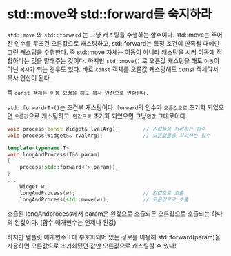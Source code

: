 # std::move와 std::forward를 숙지하라

`std::move` 와 `std::forward` 는 그냥 캐스팅을 수행하는 함수이다. std::move는 주어진 인수를 무조건 오른값으로 캐스팅하고, std::forward는 특정 조건이 만족될 때에만 그런 캐스팅을 수행한다.  즉 std::move 자체는 이동이 아니라 캐스팅을 시켜 이동에 적합하다는 것을 말해주는 것이다. 하지만 `std::move()` 로 오른값 캐스팅을 해도 `이동`이 아닌 `복사`가 되는 경우도 있다. 바로 `const` 객체를 오른값 캐스팅해도  const 객체여서 복사 연산이 된다. 

즉 `const 객체는 이동 요청을 해도 복사 연산으로 변환된다.`  

`std::forward<T>()`는 조건부 캐스팅이다. `forward`의 인수가 `오른값으로` 초기화 되었으면 `오른값`으로 캐스팅하고, `왼값으로` 초기화 되었으면 그냥`왼값` 그대로이다.

```c++
void process(const Widget& lvalArg);		// 왼값들을 처리하는 함수
void process(Widget&& rvalArg);				// 오른값들을 처리하는 함수

template<typename T>
void longAndProcess(T&& param)
{
    process(std::forward<T>(param));
}
...
    Widget w;
	longAndProcess(w);						// 왼값으로 호출
	longAndProcess(std::move(w));			// 오른값으로 호출
```

호출된 longAndprocess에서 param은 왼값으로 호출되든 오른값으로 호출되는 하나의 왼값이다. (함수 매개변수는 언제나 왼값)

하지만 템플릿 매개변수 T에 부호화되어 있는 정보를 이용해 std::forward<T>(param)을 사용하면 오른값으로 초기화됐던 값만 오른값으로 캐스팅할 수 있다!


